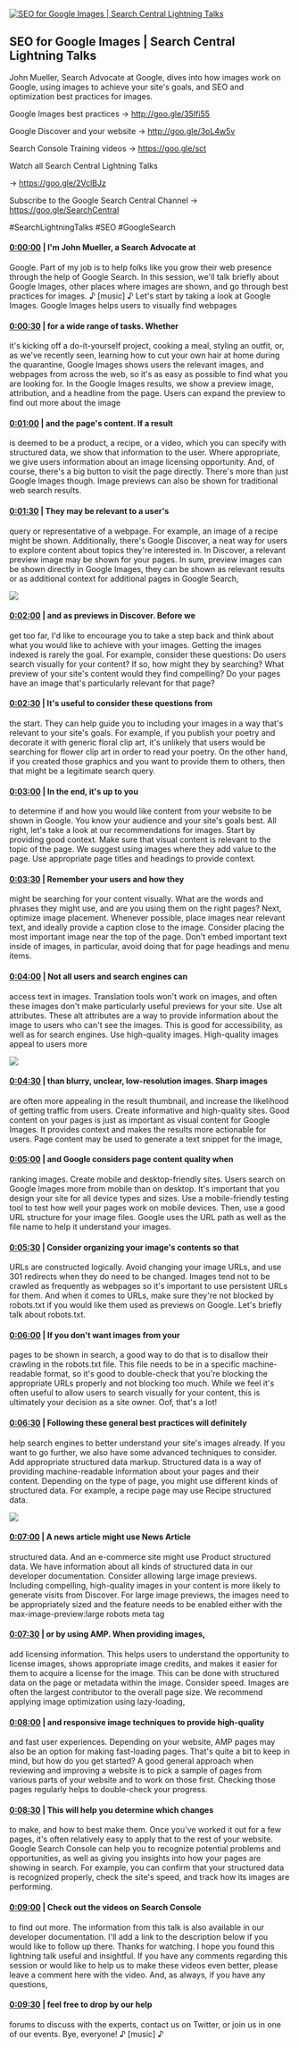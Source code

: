 [![SEO for Google Images | Search Central Lightning Talks](https://i.ytimg.com/vi/SfC27XgelgE/maxresdefault.jpg)](https://www.youtube.com/watch?v=SfC27XgelgE)

## SEO for Google Images | Search Central Lightning Talks

John Mueller, Search Advocate at Google, dives into how images work on Google, using images to achieve your site's goals, and SEO and optimization best practices for images.



Google Images best practices → http://goo.gle/35Ifi55

Google Discover and your website → http://goo.gle/3oL4w5v

Search Console Training videos → https://goo.gle/sct    



Watch all Search Central Lightning Talks

 → https://goo.gle/2VclBJz

Subscribe to the Google Search Central Channel → https://goo.gle/SearchCentral



#SearchLightningTalks #SEO #GoogleSearch



#### [0:00:00](https://www.youtube.com/watch?v=SfC27XgelgE&t=0) |  I'm John Mueller, a Search Advocate at

Google. Part of my job is to help folks like you grow their web presence through the help of Google Search. In this session, we'll talk briefly about Google Images, other places where images are shown, and go through best practices for images. ♪ [music] ♪ Let's start by taking a look at Google Images. Google Images helps users to visually find webpages  

#### [0:00:30](https://www.youtube.com/watch?v=SfC27XgelgE&t=30) |  for a wide range of tasks. Whether

it's kicking off a do-it-yourself project, cooking a meal, styling an outfit, or, as we've recently seen, learning how to cut your own hair at home during the quarantine, Google Images shows users the relevant images, and webpages from across the web, so it's as easy as possible to find what you are looking for. In the Google Images results, we show a preview image, attribution, and a headline from the page. Users can expand the preview to find out more about the image  

#### [0:01:00](https://www.youtube.com/watch?v=SfC27XgelgE&t=60) |  and the page's content. If a result

is deemed to be a product, a recipe, or a video, which you can specify with structured data, we show that information to the user. Where appropriate,  we give users information about an image licensing opportunity. And, of course, there's a big button to visit the page directly. There's more than just Google Images though. Image previews can also be shown for traditional web search results.  

#### [0:01:30](https://www.youtube.com/watch?v=SfC27XgelgE&t=90) |  They may be relevant to a user's

query or representative of a webpage. For example, an image of a recipe might be shown. Additionally, there's Google Discover, a neat way for users to explore content about topics they're interested in. In Discover, a relevant preview image may be shown for your pages. In sum, preview images can be shown directly in Google Images, they can be shown as relevant results or as additional context for additional pages in Google Search,  

![](https://i.ytimg.com/vi/SfC27XgelgE/maxres1.jpg)



#### [0:02:00](https://www.youtube.com/watch?v=SfC27XgelgE&t=120) |  and as previews in Discover. Before we

get too far, I'd like to encourage you to take a step back and think about what you would like to achieve with your images. Getting the images indexed is rarely the goal. For example, consider these questions: Do users search visually for your content? If so, how might they by searching? What preview of your site's content would they find compelling? Do your pages have an image that's particularly relevant for that page?  

#### [0:02:30](https://www.youtube.com/watch?v=SfC27XgelgE&t=150) |  It's useful to consider these questions from

the start. They can help guide you to including your images in a way that's relevant to your site's goals. For example, if you publish your poetry and decorate it with generic floral clip art, it's unlikely that users would be searching for flower clip art in order to read your poetry. On the other hand, if you created those graphics and you want to provide them to others, then that might be a legitimate search query.  

#### [0:03:00](https://www.youtube.com/watch?v=SfC27XgelgE&t=180) |  In the end, it's up to you

to determine if and how you would like content from your website to be shown in Google. You know your audience and your site's goals best. All right, let's take a look at our recommendations for images. Start by providing good context. Make sure that visual content is relevant to the topic of the page. We suggest using images where they add value to the page. Use appropriate page titles and headings to provide context.  

#### [0:03:30](https://www.youtube.com/watch?v=SfC27XgelgE&t=210) |  Remember your users  and how they

might be searching for your content visually. What are the words and phrases they might use, and are you using them on the right pages? Next, optimize image placement. Whenever possible, place images near relevant text, and ideally provide a caption close to the image. Consider placing the most important image near the top of the page. Don't embed important text inside of images, in particular, avoid doing that for page headings and menu items.  

#### [0:04:00](https://www.youtube.com/watch?v=SfC27XgelgE&t=240) |  Not all users and search engines can

access text in images. Translation tools won't work on images, and often these images don't make particularly useful previews for your site. Use alt attributes. These alt attributes are a way to provide information about the image to users who can't see the images. This is good for accessibility, as well as for search engines. Use high-quality images. High-quality images appeal to users more  

![](https://i.ytimg.com/vi/SfC27XgelgE/maxres2.jpg)



#### [0:04:30](https://www.youtube.com/watch?v=SfC27XgelgE&t=270) |  than blurry, unclear, low-resolution images. Sharp images

are often more appealing in the result thumbnail, and increase the likelihood of getting traffic from users. Create informative and high-quality sites. Good content on your pages is just as important as visual content for Google Images. It provides context and makes the results more actionable for users. Page content may be used to generate a text snippet for the image,  

#### [0:05:00](https://www.youtube.com/watch?v=SfC27XgelgE&t=300) |  and Google considers page content quality when

ranking images. Create mobile and desktop-friendly sites. Users search on Google Images more from mobile than on desktop. It's important that you design your site for all device types and sizes. Use a mobile-friendly testing tool to test how well your pages work on mobile devices. Then, use a good URL structure for your image files. Google uses the URL path as well as the file name to help it understand your images.  

#### [0:05:30](https://www.youtube.com/watch?v=SfC27XgelgE&t=330) |  Consider organizing your image's contents so that

URLs are constructed logically. Avoid changing your image URLs, and use 301 redirects when they do need to be changed. Images tend not to be crawled as frequently as webpages so it's important to use persistent URLs for them. And when it comes to URLs, make sure they're not blocked by robots.txt if you would like them used as previews on Google. Let's briefly talk about robots.txt.  

#### [0:06:00](https://www.youtube.com/watch?v=SfC27XgelgE&t=360) |  If you don't want images from your

pages to be shown in search, a good way to do that is to disallow their crawling in the robots.txt file. This file needs to be in a specific machine-readable format, so it's good to double-check that you're blocking the appropriate URLs properly and not blocking too much. While we feel it's often useful to allow users to search visually for your content, this is ultimately your decision as a site owner. Oof, that's a lot!  

#### [0:06:30](https://www.youtube.com/watch?v=SfC27XgelgE&t=390) |  Following these general best practices will definitely

help search engines to better understand your site's images already. If you want to go further, we also have some advanced techniques to consider. Add appropriate structured data markup. Structured data is a way of providing machine-readable information about your pages and their content. Depending on the type of page, you might use different kinds of structured data. For example, a recipe page may use Recipe structured data.  

![](https://i.ytimg.com/vi/SfC27XgelgE/maxres3.jpg)



#### [0:07:00](https://www.youtube.com/watch?v=SfC27XgelgE&t=420) |  A news article might use News Article

structured data. And an e-commerce site might use Product structured data. We have information about all kinds of structured data in our developer documentation. Consider allowing large image previews. Including compelling, high-quality images in your content is more likely to generate visits from Discover. For large image previews, the images need to be appropriately sized and the feature needs to be enabled either with the max-image-preview:large robots meta tag  

#### [0:07:30](https://www.youtube.com/watch?v=SfC27XgelgE&t=450) |  or by using AMP. When providing images,

add licensing information. This helps users to understand the opportunity to license images, shows appropriate image credits, and makes it easier for them to acquire a license for the image. This can be done with structured data on the page or metadata within the image. Consider speed. Images are often the largest contributor to the overall page size. We recommend applying image optimization using lazy-loading,  

#### [0:08:00](https://www.youtube.com/watch?v=SfC27XgelgE&t=480) |  and responsive image techniques to provide high-quality

and fast user experiences. Depending on your website, AMP pages may also be an option for making fast-loading pages. That's quite a bit to keep in mind, but how do you get started? A good general approach when reviewing and improving a website is to pick a sample of pages from various parts of your website and to work on those first. Checking those pages regularly helps to double-check your progress.  

#### [0:08:30](https://www.youtube.com/watch?v=SfC27XgelgE&t=510) |  This will help you determine which changes

to make, and how to best make them. Once you've worked it out for a few pages, it's often relatively easy to apply that to the rest of your website. Google Search Console can help you to recognize potential problems and opportunities, as well as giving you insights into how your pages are showing in search. For example, you can confirm that your structured data is recognized properly, check the site's speed, and track how its images are performing.  

#### [0:09:00](https://www.youtube.com/watch?v=SfC27XgelgE&t=540) |  Check out the videos on Search Console

to find out more. The information from this talk is also available in our developer documentation. I'll add a link to the description below if you would like to follow up there. Thanks for watching. I hope you found this lightning talk useful and insightful. If you have any comments regarding this session or would like to help us to make these videos even better, please leave a comment here with the video. And, as always, if you have any questions,  

#### [0:09:30](https://www.youtube.com/watch?v=SfC27XgelgE&t=570) |  feel free to drop by our help

forums to discuss with the experts, contact us on Twitter, or join us in one of our events. Bye, everyone! ♪ [music] ♪  